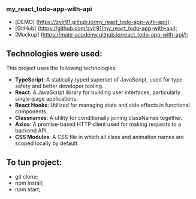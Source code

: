 ### my_react_todo-app-with-api  

- [DEMO] (https://zvir91.github.io/my_react_todo-app-with-api/);  
- [GitHub] (https://github.com/zvir91/my_react_todo-app-with-api);  
- [Mockup] (https://mate-academy.github.io/react_todo-app-with-api/);  

## Technologies were used:   

This project uses the following technologies:  

- **TypeScript**: A statically typed superset of JavaScript, used for type safety and better developer tooling.  
- **React**: A JavaScript library for building user interfaces, particularly single-page applications.  
- **React Hooks**: Utilized for managing state and side effects in functional components.  
- **Classnames**: A utility for conditionally joining classNames together.  
- **Axios**: A promise-based HTTP client used for making requests to a backend API.  
- **CSS Modules**: A CSS file in which all class and animation names are scoped locally by default.  

## To tun project:   

- git clone;  
- npm install;  
- npm start;   